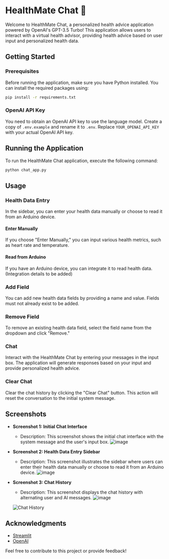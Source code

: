 # HealthMate Chat 🏥

Welcome to HealthMate Chat, a personalized health advice application powered by OpenAI's GPT-3.5 Turbo! This application allows users to interact with a virtual health advisor, providing health advice based on user input and personalized health data.

## Getting Started

### Prerequisites
Before running the application, make sure you have Python installed. You can install the required packages using:

```bash
pip install -r requirements.txt
```

### OpenAI API Key
You need to obtain an OpenAI API key to use the language model. Create a copy of `.env.example` and rename it to `.env`. Replace `YOUR_OPENAI_API_KEY` with your actual OpenAI API key.

## Running the Application
To run the HealthMate Chat application, execute the following command:

```bash
python chat_app.py
```

## Usage

### Health Data Entry
In the sidebar, you can enter your health data manually or choose to read it from an Arduino device.

#### Enter Manually
If you choose "Enter Manually," you can input various health metrics, such as heart rate and temperature.

#### Read from Arduino
If you have an Arduino device, you can integrate it to read health data. (Integration details to be added)

### Add Field
You can add new health data fields by providing a name and value. Fields must not already exist to be added.

### Remove Field
To remove an existing health data field, select the field name from the dropdown and click "Remove."

### Chat
Interact with the HealthMate Chat by entering your messages in the input box. The application will generate responses based on your input and provide personalized health advice.

### Clear Chat
Clear the chat history by clicking the "Clear Chat" button. This action will reset the conversation to the initial system message.

## Screenshots

- **Screenshot 1: Initial Chat Interface**
  - Description: This screenshot shows the initial chat interface with the system message and the user's input box.
    ![image](https://github.com/0aaryan/healthMate/assets/73797587/72958a67-68d5-40f3-81e4-5090a65db1ba)


- **Screenshot 2: Health Data Entry Sidebar**
  - Description: This screenshot illustrates the sidebar where users can enter their health data manually or choose to read it from an Arduino device.
    ![image](https://github.com/0aaryan/healthMate/assets/73797587/d3c915b7-11d4-4e6b-91e6-a25b83063f45)


- **Screenshot 3: Chat History**
  - Description: This screenshot displays the chat history with alternating user and AI messages.
    ![image](https://github.com/0aaryan/healthMate/assets/73797587/f5a32340-d440-43b9-8d8e-0ce615681b53)


  ![Chat History](path/to/screenshot3.png)

## Acknowledgments

- [Streamlit](https://streamlit.io/)
- [OpenAI](https://platform.openai.com/)

Feel free to contribute to this project or provide feedback!

